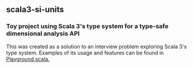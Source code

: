 ## scala3-si-units

### Toy project using Scala 3's type system for a type-safe dimensional analysis API

This was created as a solution to an interview problem exploring Scala 3's type system. Examples of its usage and features can be found in [Playground.scala.](src/main/scala/Playground.scala)
